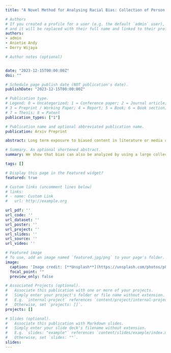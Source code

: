 ```yaml
---
title: "A Novel Method for Analysing Racial Bias: Collection of Person Level References"

# Authors
# If you created a profile for a user (e.g. the default `admin` user), write the username (folder name) here 
# and it will be replaced with their full name and linked to their profile.
authors:
- admin
- Anietie Andy
- Derry Wijaya

# Author notes (optional)


date: "2023-12-15T00:00:00Z"
doi: ""

# Schedule page publish date (NOT publication's date).
publishDate: "2023-12-15T00:00:00Z"

# Publication type.
# Legend: 0 = Uncategorized; 1 = Conference paper; 2 = Journal article;
# 3 = Preprint / Working Paper; 4 = Report; 5 = Book; 6 = Book section;
# 7 = Thesis; 8 = Patent
publication_types: ["1"]

# Publication name and optional abbreviated publication name.
publication: Arxiv Preprint

abstract: Long term exposure to biased content in literature or media can significantly influence people's perceptions of reality, leading to the development of implicit biases that are difficult to detect and address (Gerbner 1998). In this study, we propose a novel method to analyze the differences in representation between two groups and use it examine the representation of African Americans and White Americans in books between 1850 to 2000 with the Google Books dataset (Goldberg and Orwant 2013). By developing better tools to understand differences in representation, we aim to contribute to the ongoing efforts to recognize and mitigate biases. To improve upon the more common phrase based (men, women, white, black, etc) methods to differentiate context (Tripodi et al. 2019, Lucy; Tadimeti, and Bamman 2022), we propose collecting a comprehensive list of historically significant figures and using their names to select relevant context. This novel approach offers a more accurate and nuanced method for detecting implicit biases through reducing the risk of selection bias. We create group representations for each decade and analyze them in an aligned semantic space (Hamilton, Leskovec, and Jurafsky 2016). We further support our results by assessing the time adjusted toxicity (Bassignana, Basile, and Patti 2018) in the context for each group and identifying the semantic axes (Lucy, Tadimeti, and Bamman 2022) that exhibit the most significant differences between the groups across decades. We support our method by showing that our proposed method can capture known socio political changes accurately and our findings indicate that while the relative number of African American names mentioned in books have increased over time, the context surrounding them remains more toxic than white Americans.

# Summary. An optional shortened abstract.
summary: We show that bias can also be analyzed by using a large collection of individuals' names and there are certain advantages to this method compared to traditional methods that use referring phrases.

tags: []

# Display this page in the Featured widget?
featured: true

# Custom links (uncomment lines below)
# links:
# - name: Custom Link
#   url: http://example.org

url_pdf: ''
url_code: ''
url_dataset: ''
url_poster: ''
url_project: ''
url_slides: ''
url_source: ''
url_video: ''

# Featured image
# To use, add an image named `featured.jpg/png` to your page's folder. 
image:
  caption: 'Image credit: [**Unsplash**](https://unsplash.com/photos/pLCdAaMFLTE)'
  focal_point: ""
  preview_only: false

# Associated Projects (optional).
#   Associate this publication with one or more of your projects.
#   Simply enter your project's folder or file name without extension.
#   E.g. `internal-project` references `content/project/internal-project/index.md`.
#   Otherwise, set `projects: []`.
projects: []

# Slides (optional).
#   Associate this publication with Markdown slides.
#   Simply enter your slide deck's filename without extension.
#   E.g. `slides: "example"` references `content/slides/example/index.md`.
#   Otherwise, set `slides: ""`.
slides: 
---
```


